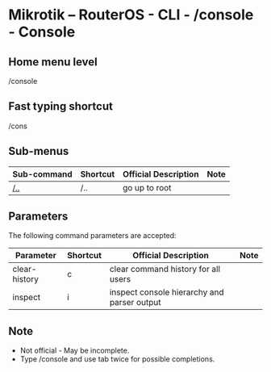 # Mikrotik – RouterOS - CLI - /console - Console

## Home menu level
/console
## Fast typing shortcut
/cons

## Sub-menus

| **Sub-command** | **Shortcut** | **Official Description** | **Note** |
|---|---|---|---|
| [/..](root-level.md) | /.. | go up to root |  |

## Parameters

The following command parameters are accepted:

| **Parameter** | **Shortcut** | **Official Description** | **Note** |
|---|---|---|---|
| clear-history | c | clear command history for all users |  |
| inspect | i | inspect console hierarchy and parser output |  | 

## Note
- Not official - May be incomplete.
- Type /console and use tab twice for possible completions. 